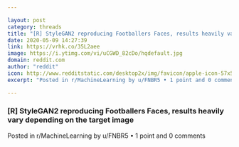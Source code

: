 ```yaml
---

layout: post
category: threads
title: "[R] StyleGAN2 reproducing Footballers Faces, results heavily vary depending on the target image"
date: 2020-05-09 14:27:39
link: https://vrhk.co/35L2aee
image: https://i.ytimg.com/vi/uCGWD_82cDo/hqdefault.jpg
domain: reddit.com
author: "reddit"
icon: http://www.redditstatic.com/desktop2x/img/favicon/apple-icon-57x57.png
excerpt: "Posted in r/MachineLearning by u/FNBR5 • 1 point and 0 comments"

---
```


### [R] StyleGAN2 reproducing Footballers Faces, results heavily vary depending on the target image

Posted in r/MachineLearning by u/FNBR5 • 1 point and 0 comments